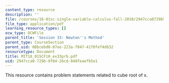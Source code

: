 ```yaml
---
content_type: resource
description: ''
file: /courses/18-01sc-single-variable-calculus-fall-2010/2947cca0729b9f0426cd848feaefb5e1_MIT18_01SCF10_ex33prb.pdf
file_type: application/pdf
learning_resource_types: []
ocw_type: OCWFile
parent_title: 'Session 33: Newton''s Method'
parent_type: CourseSection
parent_uid: 08bcebd8-87ee-223a-f847-41f0fef4d632
resourcetype: Document
title: MIT18_01SCF10_ex33prb.pdf
uid: 2947cca0-729b-9f04-26cd-848feaefb5e1
---
```

This resource contains problem statements related to cube root of x.

